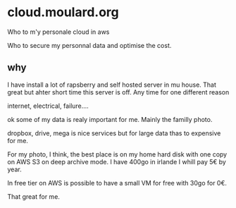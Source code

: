 # cloud.moulard.org
Who to m'y personale cloud in aws


Who to secure my personnal data and optimise the cost.

## why

I have install a lot of rapsberry and self hosted server in mu house. That great but ahter short time this server is off. Any time for one different reason

internet, electrical, failure.... 

ok some of my data is realy important for me. Mainly the familly photo. 

dropbox, drive, mega is nice services but for large data thas to expensive for me. 

For my photo, I think, the best place is on my home hard disk with one copy on AWS S3 on deep archive mode. I have 400go in irlande I whill pay 5€ by year. 

In free tier on AWS is possible to have a small VM for free with 30go for 0€. 

That great for me. 

